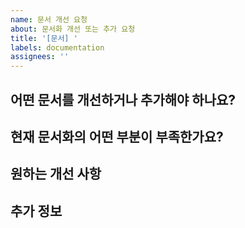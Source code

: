 ```yaml
---
name: 문서 개선 요청
about: 문서화 개선 또는 추가 요청
title: '[문서] '
labels: documentation
assignees: ''
---
```


## 어떤 문서를 개선하거나 추가해야 하나요?

<!-- 개선이 필요한 기존 문서 또는 필요한 새 문서에 대한 설명 -->

## 현재 문서화의 어떤 부분이 부족한가요?

<!-- 현재 문서의 불명확하거나 부족한 부분 설명 -->

## 원하는 개선 사항

<!-- 문서에 추가되거나 수정되어야 할 내용 -->

## 추가 정보

<!-- 문서화와 관련된 추가 정보나 참고 자료 -->
